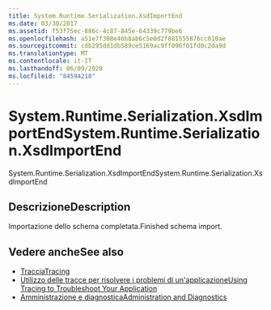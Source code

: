 ```yaml
---
title: System.Runtime.Serialization.XsdImportEnd
ms.date: 03/30/2017
ms.assetid: f53f75ec-886c-4c87-845e-64339c779be6
ms.openlocfilehash: a51e7f308e46b8ab6c5e0d2f881555876cc010ae
ms.sourcegitcommit: cdb295dd1db589ce5169ac9ff096f01fd0c2da9d
ms.translationtype: MT
ms.contentlocale: it-IT
ms.lasthandoff: 06/09/2020
ms.locfileid: "84594218"
---
```

# <a name="systemruntimeserializationxsdimportend"></a><span data-ttu-id="d3c8c-102">System.Runtime.Serialization.XsdImportEnd</span><span class="sxs-lookup"><span data-stu-id="d3c8c-102">System.Runtime.Serialization.XsdImportEnd</span></span>
<span data-ttu-id="d3c8c-103">System.Runtime.Serialization.XsdImportEnd</span><span class="sxs-lookup"><span data-stu-id="d3c8c-103">System.Runtime.Serialization.XsdImportEnd</span></span>  
  
## <a name="description"></a><span data-ttu-id="d3c8c-104">Descrizione</span><span class="sxs-lookup"><span data-stu-id="d3c8c-104">Description</span></span>  
 <span data-ttu-id="d3c8c-105">Importazione dello schema completata.</span><span class="sxs-lookup"><span data-stu-id="d3c8c-105">Finished schema import.</span></span>  
  
## <a name="see-also"></a><span data-ttu-id="d3c8c-106">Vedere anche</span><span class="sxs-lookup"><span data-stu-id="d3c8c-106">See also</span></span>

- [<span data-ttu-id="d3c8c-107">Traccia</span><span class="sxs-lookup"><span data-stu-id="d3c8c-107">Tracing</span></span>](index.md)
- [<span data-ttu-id="d3c8c-108">Utilizzo delle tracce per risolvere i problemi di un'applicazione</span><span class="sxs-lookup"><span data-stu-id="d3c8c-108">Using Tracing to Troubleshoot Your Application</span></span>](using-tracing-to-troubleshoot-your-application.md)
- [<span data-ttu-id="d3c8c-109">Amministrazione e diagnostica</span><span class="sxs-lookup"><span data-stu-id="d3c8c-109">Administration and Diagnostics</span></span>](../index.md)
